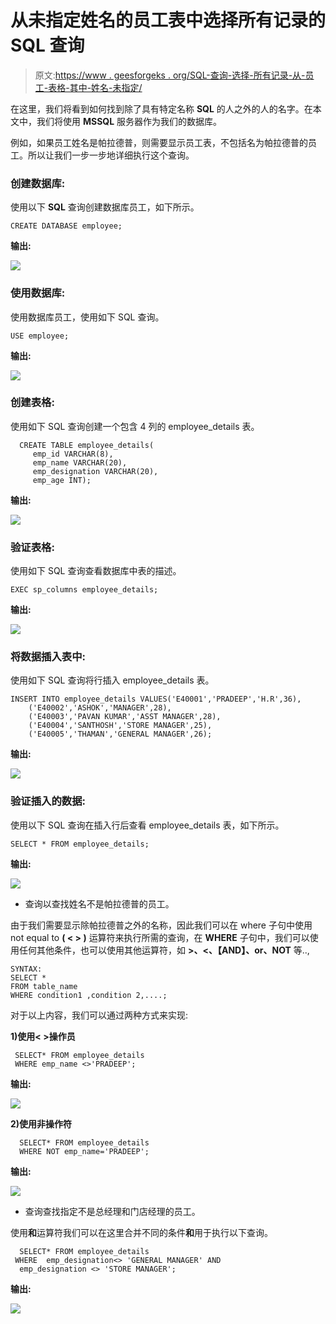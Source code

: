 # 从未指定姓名的员工表中选择所有记录的 SQL 查询

> 原文:[https://www . geesforgeks . org/SQL-查询-选择-所有记录-从-员工-表格-其中-姓名-未指定/](https://www.geeksforgeeks.org/sql-query-to-select-all-records-from-employee-table-where-name-is-not-specified/)

在这里，我们将看到如何找到除了具有特定名称 **SQL** 的人之外的人的名字。在本文中，我们将使用 **MSSQL** 服务器作为我们的数据库。

例如，如果员工姓名是帕拉德普，则需要显示员工表，不包括名为帕拉德普的员工。所以让我们一步一步地详细执行这个查询。

### **创建数据库:**

使用以下 **SQL** 查询创建数据库员工，如下所示。

```
CREATE DATABASE employee;
```

**输出:**

![](img/be732b59aa45f9f0fd87ebeb95180a72.png)

### **使用数据库:**

使用数据库员工，使用如下 SQL 查询。

```
USE employee;
```

**输出:**

![](img/3b2b73b84279d1a73f3577eaf736cb15.png)

### **创建表格:**

使用如下 SQL 查询创建一个包含 4 列的 employee_details 表。

```
  CREATE TABLE employee_details(
     emp_id VARCHAR(8),
     emp_name VARCHAR(20),
     emp_designation VARCHAR(20),
     emp_age INT);
```

**输出:**

![](img/9edb0faf7f5d1bbfa40f3d280b67edad.png)

### **验证表格:**

使用如下 SQL 查询查看数据库中表的描述。

```
EXEC sp_columns employee_details;
```

**输出:**

![](img/fc4c49ee29f0cf55d21561da55e41d5b.png)

### **将数据插入表中:**

使用如下 SQL 查询将行插入 employee_details 表。

```
INSERT INTO employee_details VALUES('E40001','PRADEEP','H.R',36),
    ('E40002','ASHOK','MANAGER',28),
    ('E40003','PAVAN KUMAR','ASST MANAGER',28),
    ('E40004','SANTHOSH','STORE MANAGER',25),
    ('E40005','THAMAN','GENERAL MANAGER',26);
```

**输出:**

![](img/2b69a62b3f46226a3012bd3a78f38116.png)

### **验证插入的数据:**

使用以下 SQL 查询在插入行后查看 employee_details 表，如下所示。

```
SELECT * FROM employee_details;
```

**输出:**

![](img/f07b681d2e25af1ddc90f9a1a3a77845.png)

*   查询以查找姓名不是帕拉德普的员工。

由于我们需要显示除帕拉德普之外的名称，因此我们可以在 where 子句中使用 not equal to **( < > )** 运算符来执行所需的查询，在 **WHERE** 子句中，我们可以使用任何其他条件，也可以使用其他运算符，如 **>、<、【AND】、or、NOT** 等..,

```
SYNTAX:
SELECT * 
FROM table_name
WHERE condition1 ,condition 2,....;
```

对于以上内容，我们可以通过两种方式来实现:

**1)使用< >操作员**

```
 SELECT* FROM employee_details
 WHERE emp_name <>'PRADEEP';
```

**输出:**

![](img/1c5e850d8068fd768043ec0f1d49f735.png)

**2)使用非操作符**

```
  SELECT* FROM employee_details
  WHERE NOT emp_name='PRADEEP';
```

**输出:**

![](img/b9d2cf480447cde498d4f530b5061a0d.png)

*   查询查找指定不是总经理和门店经理的员工。

使用**和**运算符我们可以在这里合并不同的条件**和**用于执行以下查询。

```
  SELECT* FROM employee_details
 WHERE  emp_designation<> 'GENERAL MANAGER' AND
  emp_designation <> 'STORE MANAGER';
```

**输出:**

![](img/5a0da8490b62052c4bc4d77bc919517d.png)